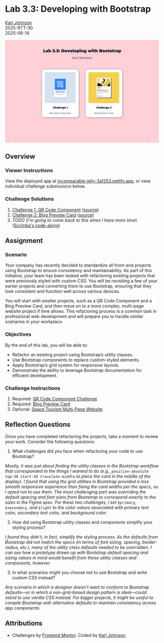 # Lab 3.3: Developing with Bootstrap

[Karl Johnson](https://github.com/hirekarl/)  
2025-RTT-30  
<date datetime="2025-06-14">2025-06-14</date>  

![Two cards, one for each assigned challenge, over a pink background.](./images/project_preview.png)

## Overview
### Viewer Instructions
View the deployed app at [incomparable-jelly-3af253.netlify.app](https://incomparable-jelly-3af253.netlify.app/), or view individual challenge submissions below.

### Challenge Solutions

1. [Challenge 1: QR Code Component](https://incomparable-jelly-3af253.netlify.app/01_qr_code_component/index.html) ([source](./01_qr_code_component/))
2. [Challenge 2: Blog Preview Card](https://incomparable-jelly-3af253.netlify.app/02_blog_preview_card/index.html) ([source](./02_blog_preview_card/))
3. *TODO* (*I'm going to come back to this when I have more time*) ([Scrimba's code-along](https://v2.scrimba.com/build-a-space-travel-website-c014))

## Assignment
### Scenario
Your company has recently decided to standardize all front-end projects using Bootstrap to ensure consistency and maintainability. As part of this initiative, your team has been tasked with refactoring existing projects that were previously styled with custom CSS. You will be revisiting a few of your earlier projects and converting them to use Bootstrap, ensuring that they look consistent and function well across various devices.

You will start with smaller projects, such as a QR Code Component and a Blog Preview Card, and then move on to a more complex, multi-page website project if time allows. This refactoring process is a common task in professional web development and will prepare you to handle similar scenarios in your workplace.

### Objectives
By the end of this lab, you will be able to:

- Refactor an existing project using Bootstrap’s utility classes.
- Use Bootstrap components to replace custom-styled elements.
- Apply Bootstrap’s grid system for responsive layouts.
- Demonstrate the ability to leverage Bootstrap documentation for efficient development.

### Challenge Instructions

1. Required: [QR Code Component Challenge](https://www.frontendmentor.io/challenges/qr-code-component-iux_sIO_H)
2. Required: [Blog Preview Card](https://www.frontendmentor.io/challenges/blog-preview-card-ckPaj01IcS)
3. Optional: [Space Tourism Multi-Page Website](https://www.frontendmentor.io/challenges/space-tourism-multipage-website-gRWj1URZ3)

## Reflection Questions
Once you have completed refactoring the projects, take a moment to review your work. Consider the following questions:

1. What challenges did you face when refactoring your code to use Bootstrap?

*Mostly, it was just about finding the utility classes in the Bootstrap workflow that corresponded to the things I wanted to do (e.g., `position-absolute top-50 start-50 translate-middle` to place the card in the middle of the display). I found that using the grid utilities in Bootstrap provided a less smooth responsive experience than fixing the card widths per the specs, so I opted not to use them. The most challenging part was overriding the default spacing and font sizes from Bootstrap to correspond exactly to the sizes in the Figma spec. For these two challenges, I set `$primary`, `$secondary`, and `$light` to the color values associated with primary text color, secondary text color, and background color.*

2. How did using Bootstrap utility classes and components simplify your styling process?

*I found they didn't, in fact, simplify the styling process. As the defaults from Bootstrap did not match the specs (in terms of font sizing, spacing, border-radius, etc.), many of the utility class defaults needed to be overridden. I can see how a prototype drawn up with Bootstrap default spacing and sizing values in mind would benefit from these utility classes and components, however.*

3. In what scenarios might you choose not to use Bootstrap and write custom CSS instead?

*Any scenario in which a designer doesn't want to conform to Bootstrap defaults&mdash;or in which a non-grid-based design pattern is ideal&mdash;could stand to use vanilla CSS instead. For bigger projects, it might be useful to compile Bootstrap with alternative defaults to maintain consistency across app components.*

## Attributions
- Challenges by [Frontend Mentor](https://www.frontendmentor.io?ref=challenge). Coded by [Karl Johnson](https://github.com/hirekarl).
